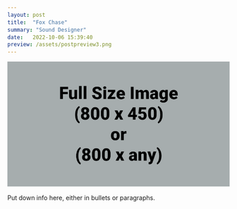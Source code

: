 ```yaml
---
layout: post
title:  "Fox Chase"
summary: "Sound Designer"
date:   2022-10-06 15:39:40
preview: /assets/postpreview3.png
---
```


![Picture 1](/assets/fullsize.png)

Put down info here, either in bullets or paragraphs.